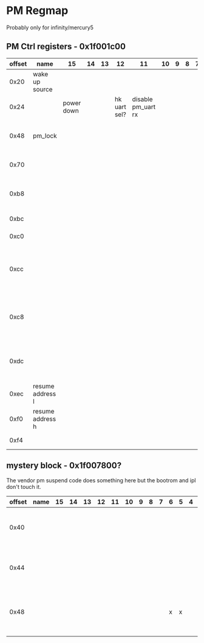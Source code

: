 # PM Regmap

Probably only for infinity/mercury5

## PM Ctrl registers - 0x1f001c00

| offset | name             | 15         | 14 | 13 | 12           | 11                 | 10 | 9 | 8 | 7 | 6 | 5 | 4             | 3               | 2                 | 1   | 0 | default | Notes                              |
|--------|------------------|------------|----|----|--------------|--------------------|----|---|---|---|---|---|---------------|-----------------|-------------------|-----|---|---------|------------------------------------|
| 0x20   | wake up source   |            |    |    |              |                    |    |   |   |   |   |   | rtc           |                 | wol               | sar |   |         |                                    |
| 0x24   |                  | power down |    |    | hk uart sel? | disable pm_uart rx |    |   |   |   |   |   |               |                 |                   |     |   |         |                                    |
| 0x48   | pm_lock          |            |    |    |              |                    |    |   |   |   |   |   |               |                 |                   |     |   |         | write 0xbabe to unlock pm_gpio4    |
| 0x70   |                  |            |    |    |              |                    |    |   |   |   |   |   | ir in is gpio | isoen2gpio4?    | link wkint2gpio4? |     |   |         |                                    |
| 0xb8   |                  |            |    |    |              |                    |    |   |   |   |   |   |               |                 |                   |     |   |         | write 0x79 to trigger a reset      |
| 0xbc   |                  |            |    |    |              |                    |    |   |   |   |   |   |               | temp sensor en? |                   |     |   |         |                                    |
| 0xc0   |                  |            |    |    |              |                    |    |   |   |   |   |   | ipl sets      |                 |                   | x   | x | 0x003   |                                    |
| 0xcc   |                  |            |    |    |              |                    |    |   |   |   |   |   |               |                 |                   |     |   |         | power down code writes 0x9fe8 here |
| 0xc8   |                  |            |    |    |              |                    |    |   |   |   |   |   |               |                 |                   |     |   |         | power down code writes 0x9fe8 here |
| 0xdc   |                  |            |    |    |              |                    |    |   |   |   |   |   |               |                 |                   |     |   |         | some pm code writes 0xa5 here      |
| 0xec   | resume address l |            |    |    |              |                    |    |   |   |   |   |   |               |                 |                   |     |   |         |                                    |
| 0xf0   | resume address h |            |    |    |              |                    |    |   |   |   |   |   |               |                 |                   |     |   |         |                                    |
| 0xf4   |                  |            |    |    |              |                    |    |   |   |   |   |   |               |                 |                   |     |   | 0x003f  | ipl sets to zero                   |

## mystery block - 0x1f007800?

The vendor pm suspend code does something here but the bootrom and ipl don't touch it.

| offset | name | 15 | 14 | 13 | 12 | 11 | 10 | 9 | 8 | 7 | 6 | 5 | 4 | 3 | 2 | 1 | 0 | Notes                                          |
|--------|------|----|----|----|----|----|----|---|---|---|---|---|---|---|---|---|---|------------------------------------------------|
| 0x40   |      |    |    |    |    |    |    |   |   |   |   |   |   |   |   |   |   | 0x0010 when booted, can write 0x00F9           |
| 0x44   |      |    |    |    |    |    |    |   |   |   |   |   |   |   |   |   |   | 0x0001 when booted, can write 0xFFFF           |
| 0x48   |      |    |    |    |    |    |    |   |   |   | x | x |   |   |   |   |   | 0x0000 when booted, writing locks up processor |
